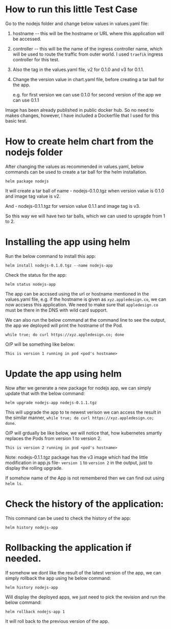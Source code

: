 # How to run this little Test Case

Go to the nodejs folder and change below values in values.yaml file:

1. hostname -- this will be the hostname or URL where this application will be accessed.
2. controller -- this will be the name of the ingress controller name, which will be used to route the traffic from outer world. I used `traefik` ingress controller for this test.
3. Also the tag in the values.yaml file, v2 for 0.1.0 and v3 for 0.1.1.
4. Change the version value in chart.yaml file, before creating a tar ball for the app.

    e.g. for first version we can use 0.1.0
         for second version of the app we can use 0.1.1

Image has been already published in public docker hub. So no need to makes changes, however, I have included a Dockerfile that I used for this basic test.

# How to create helm chart from the nodejs folder

After changing the values as recommended in values.yaml, below commands can be used to create a tar ball for the helm installation.

`helm package nodejs`

It will create a tar ball of name - nodejs-0.1.0.tgz when version value is 0.1.0 and image tag value is v2.

And - nodejs-0.1.1.tgz for version value 0.1.1 and image tag is v3.

So this way we will have two tar balls, which we can used to upragde from 1 to 2.

# Installing the app using helm

Run the below command to install this app:

`helm install nodejs-0.1.0.tgz --name nodejs-app`

Check the status for the app:

`helm status nodejs-app`

The app can be accssed using the url or hostname mentioned in the values.yaml file, e.g. if the hostname is given as `xyz.appledesign.co`, we can now accsess this application. We need to make sure that `appledesign.co` must be there in the DNS with wild card support.

We can also run the below command at the command line to see the output, the app we deployed will print the hostname of the Pod.

`while true; do curl https://xyz.appledesign.co; done`

O/P will be something like below:

`This is version 1 running in pod <pod's hostname>`

# Update the app using helm
Now after we generate a new package for nodejs app, we can simply update that with the below command:

`helm upgrade nodejs-app nodejs-0.1.1.tgz`

This will upgrade the app to te newest verison we can access the result in the similar manner,
`while true; do curl https://xyz.appledesign.co; done`.

O/P will grdually be like below, we will notice that, how kubernetes smartly replaces the Pods from version 1 to version 2.

`This is version 2 running in pod <pod's hostname>`

Note: nodejs-0.1.1.tgz package has the v3 image which had the little modification in app.js file- `version 1` to `version 2` in the output, just to display the rolling upgrade.

If somehow name of the App is not remembered then we can find out using `helm ls`.

# Check the history of the application:

This command can be used to check the history of the app:

`helm history nodejs-app`

# Rollbacking the application if needed.

If somehow we dont like the result of the latest version of the app, we can simply rollback the app using he below command:

`helm history nodejs-app`

Will display the deployed apps, we just need to pick the revision and run the below command:

`helm rollback nodejs-app 1`

It will roll back to the previous version of the app.
